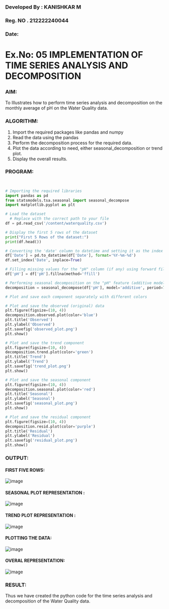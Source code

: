 ### Developed By : KANISHKAR M
### Reg. NO . 212222240044
### Date: 

# Ex.No: 05  IMPLEMENTATION OF TIME SERIES ANALYSIS AND DECOMPOSITION


### AIM:
To Illustrates how to perform time series analysis and decomposition on the monthly average of pH on the Water Quality data.

### ALGORITHM:

1. Import the required packages like pandas and numpy
2. Read the data using the pandas
3. Perform the decomposition process for the required data.
4. Plot the data according to need, either seasonal_decomposition or trend plot.
5. Display the overall results.

### PROGRAM:


```py


# Importing the required libraries
import pandas as pd
from statsmodels.tsa.seasonal import seasonal_decompose
import matplotlib.pyplot as plt

# Load the dataset
  # Replace with the correct path to your file
df = pd.read_csv('/content/waterquality.csv')

# Display the first 5 rows of the dataset
print("First 5 Rows of the dataset:")
print(df.head())

# Converting the 'date' column to datetime and setting it as the index
df['Date'] = pd.to_datetime(df['Date'], format='%Y-%m-%d')
df.set_index('Date', inplace=True)

# Filling missing values for the "pH" column (if any) using forward fill
df['pH'] = df['pH'].fillna(method='ffill')

# Performing seasonal decomposition on the "pH" feature (additive model)
decomposition = seasonal_decompose(df['pH'], model='additive', period=7)

# Plot and save each component separately with different colors

# Plot and save the observed (original) data
plt.figure(figsize=(10, 4))
decomposition.observed.plot(color='blue')
plt.title('Observed')
plt.ylabel('Observed')
plt.savefig('observed_plot.png')
plt.show()

# Plot and save the trend component
plt.figure(figsize=(10, 4))
decomposition.trend.plot(color='green')
plt.title('Trend')
plt.ylabel('Trend')
plt.savefig('trend_plot.png')
plt.show()

# Plot and save the seasonal component
plt.figure(figsize=(10, 4))
decomposition.seasonal.plot(color='red')
plt.title('Seasonal')
plt.ylabel('Seasonal')
plt.savefig('seasonal_plot.png')
plt.show()

# Plot and save the residual component
plt.figure(figsize=(10, 4))
decomposition.resid.plot(color='purple')
plt.title('Residual')
plt.ylabel('Residual')
plt.savefig('residual_plot.png')
plt.show()

```


### OUTPUT:

#### FIRST FIVE ROWS:

![image](https://github.com/user-attachments/assets/47ab8be9-67c4-48a1-b7b7-f3f56e85fd87)


#### SEASONAL PLOT REPRESENTATION :

![image](https://github.com/user-attachments/assets/174f5dea-807f-43c0-bddd-4182cd483185)



#### TREND PLOT REPRESENTATION :

![image](https://github.com/user-attachments/assets/8ba61398-8eac-4691-ae1b-bfc966171511)

#### PLOTTING THE DATA:

![image](https://github.com/user-attachments/assets/f11b0681-253b-4f97-9447-fe7dbd3141c9)

#### OVERAL REPRESENTATION:

![image](https://github.com/user-attachments/assets/3c4fbbf7-e9c8-4d0a-a3c2-238071ee405f)


### RESULT:
Thus we have created the python code for the time series analysis and decomposition of the Water Quality data.
